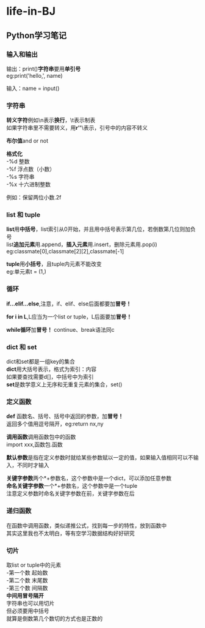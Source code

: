 # life-in-BJ
## Python学习笔记  
### 输入和输出  

输出：print()**字符串**要用**单引号**<br>
eg:print('hello,', name)<br>

输入：name = input()<br>

### 字符串

**转义字符**例如\n表示**换行**，\t表示制表<br>
如果字符串里不需要转义，用**r''**\表示，引号中的内容不转义<br>

**布尔值**and or not

**格式化**<br>
-%d 整数    
-%f 浮点数（小数）   
-%s 字符串    
-%x 十六进制整数    

例如：保留两位小数.2f<br>

### list 和 tuple
**list**用**中括号**，list索引从0开始，并且用中括号表示第几位，若倒数第几位则加负号<br>
list**追加元素**用.append，**插入元素**用.insert，删除元素用.pop(i)<br>
eg:classmate[0],classmate[2][2],classmate[-1]<br>

**tuple**用**小括号**，且tuple内元素不能改变<br>
eg:单元素t = (1,)<br>

### 循环

**if...elif...else**,注意，if、elif、else后面都要加**冒号！**<br>

**for i in L**,L应当为一个list or tuple，L后面要加**冒号！**<br>

**while循环**加**冒号！** continue、break语法同c<br>

### dict 和 set
dict和set都是一组key的集合<br>
**dict**用大括号表示，格式为索引：内容<br>
如果要查找需要d[]，中括号中为索引<br>
**set**是数学意义上无序和无重复元素的集合，set()<br>

### 定义函数
**def** 函数名、括号、括号中返回的参数，加**冒号！**<br>
返回多个值用逗号隔开，eg:return nx,ny<br>

**调用函数**调用函数包中的函数<br>
import xxx,函数包.函数<br>

**默认参数**是指在定义参数时就给某些参数赋以一定的值，如果输入值相同可以不输入，不同时才输入<br>

**关键字参数**两个*+参数名，这个参数中是一个dict，可以添加任意参数<br>
**命名关键字参数**一个*+参数名，这个参数中是一个tuple<br>
注意定义参数时命名关键字参数在前，关键字参数在后<br>

### 递归函数
在函数中调用函数，类似递推公式，找到每一步的特性，放到函数中<br>
其实这里我也不太明白，等有空学习数据结构好好研究<br>

### 切片
取list or tuple中的元素<br>
-第一个数 起始数   
-第二个数 末尾数    
-第三个数 间隔数   
**中间用冒号隔开**<br>
字符串也可以用切片<br>但必须要用中括号<br>
就算是倒数第几个数切的方式也是正数的<br>







